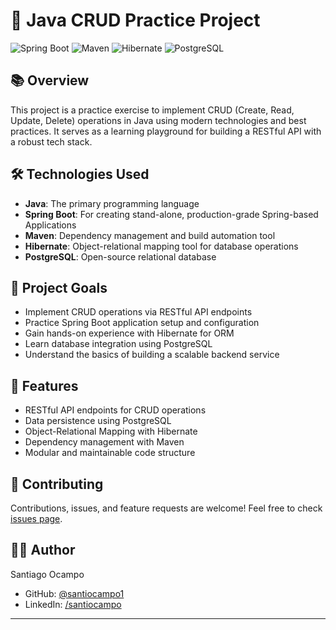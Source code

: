# 🚀 Java CRUD Practice Project

![Spring Boot](https://img.shields.io/badge/Spring%20Boot-2.5.0-brightgreen)
![Maven](https://img.shields.io/badge/Maven-3.8.1-blue)
![Hibernate](https://img.shields.io/badge/Hibernate-5.4.32-orange)
![PostgreSQL](https://img.shields.io/badge/PostgreSQL-13.3-blue)

## 📚 Overview

This project is a practice exercise to implement CRUD (Create, Read, Update, Delete) operations in Java using modern technologies and best practices. It serves as a learning playground for building a RESTful API with a robust tech stack.

## 🛠️ Technologies Used

- **Java**: The primary programming language
- **Spring Boot**: For creating stand-alone, production-grade Spring-based Applications
- **Maven**: Dependency management and build automation tool
- **Hibernate**: Object-relational mapping tool for database operations
- **PostgreSQL**: Open-source relational database

## 🎯 Project Goals

- Implement CRUD operations via RESTful API endpoints
- Practice Spring Boot application setup and configuration
- Gain hands-on experience with Hibernate for ORM
- Learn database integration using PostgreSQL
- Understand the basics of building a scalable backend service

## 🌟 Features

- RESTful API endpoints for CRUD operations
- Data persistence using PostgreSQL
- Object-Relational Mapping with Hibernate
- Dependency management with Maven
- Modular and maintainable code structure

## 🤝 Contributing

Contributions, issues, and feature requests are welcome! Feel free to check [issues page](https://github.com/santiocampo1/java-crud-api-rest/issues).

## 👨‍💻 Author

Santiago Ocampo
- GitHub: [@santiocampo1](https://github.com/santiocampo1)
- LinkedIn: [/santiocampo](https://www.linkedin.com/in/santiocampo/)

---